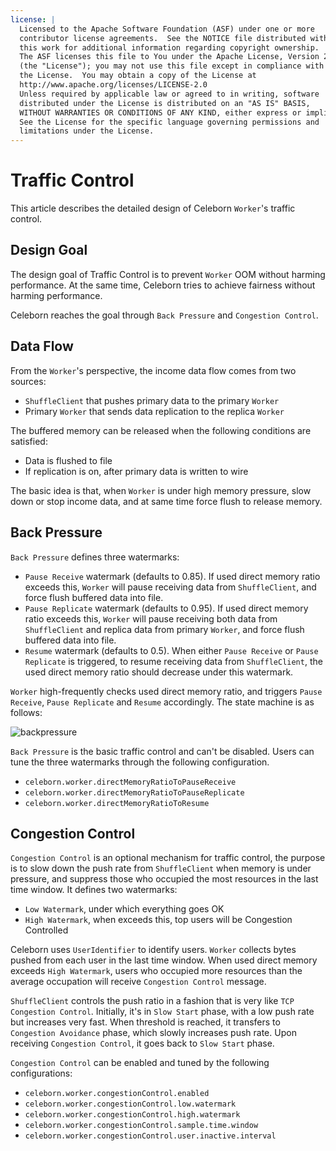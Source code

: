 ```yaml
---
license: |
  Licensed to the Apache Software Foundation (ASF) under one or more
  contributor license agreements.  See the NOTICE file distributed with
  this work for additional information regarding copyright ownership.
  The ASF licenses this file to You under the Apache License, Version 2.0
  (the "License"); you may not use this file except in compliance with
  the License.  You may obtain a copy of the License at
  http://www.apache.org/licenses/LICENSE-2.0
  Unless required by applicable law or agreed to in writing, software
  distributed under the License is distributed on an "AS IS" BASIS,
  WITHOUT WARRANTIES OR CONDITIONS OF ANY KIND, either express or implied.
  See the License for the specific language governing permissions and
  limitations under the License.
---
```


# Traffic Control
This article describes the detailed design of Celeborn `Worker`'s traffic control.

## Design Goal
The design goal of Traffic Control is to prevent `Worker` OOM without harming performance. At the
same time, Celeborn tries to achieve fairness without harming performance.

Celeborn reaches the goal through `Back Pressure` and `Congestion Control`.

## Data Flow
From the `Worker`'s perspective, the income data flow comes from two sources:

- `ShuffleClient` that pushes primary data to the primary `Worker`
- Primary `Worker` that sends data replication to the replica `Worker`

The buffered memory can be released when the following conditions are satisfied:

- Data is flushed to file
- If replication is on, after primary data is written to wire

The basic idea is that, when `Worker` is under high memory pressure, slow down or stop income data, and at same
time force flush to release memory.

## Back Pressure
`Back Pressure` defines three watermarks:

- `Pause Receive` watermark (defaults to 0.85). If used direct memory ratio exceeds this, `Worker` will pause
  receiving data from `ShuffleClient`, and force flush buffered data into file.
- `Pause Replicate` watermark (defaults to 0.95). If used direct memory ratio exceeds this, `Worker` will pause
  receiving both data from `ShuffleClient` and replica data from primary `Worker`, and force flush buffered
  data into file.
- `Resume` watermark (defaults to 0.5). When either `Pause Receive` or `Pause Replicate` is triggered, to resume
  receiving data from `ShuffleClient`, the used direct memory ratio should decrease under this watermark.

`Worker` high-frequently checks used direct memory ratio, and triggers `Pause Receive`, `Pause Replicate` and `Resume`
accordingly. The state machine is as follows:

![backpressure](../../assets/img/backpressure.svg)

`Back Pressure` is the basic traffic control and can't be disabled. Users can tune the three watermarks through the
following configuration.

- `celeborn.worker.directMemoryRatioToPauseReceive`
- `celeborn.worker.directMemoryRatioToPauseReplicate`
- `celeborn.worker.directMemoryRatioToResume`

## Congestion Control
`Congestion Control` is an optional mechanism for traffic control, the purpose is to slow down the push rate
from `ShuffleClient` when memory is under pressure, and suppress those who occupied the most resources in the
last time window. It defines two watermarks:

- `Low Watermark`, under which everything goes OK
- `High Watermark`, when exceeds this, top users will be Congestion Controlled

Celeborn uses `UserIdentifier` to identify users. `Worker` collects bytes pushed from each user in the last time
window. When used direct memory exceeds `High Watermark`, users who occupied more resources than the average
occupation will receive `Congestion Control` message.

`ShuffleClient` controls the push ratio in a fashion that is very like `TCP Congestion Control`. Initially, it's in
`Slow Start` phase, with a low push rate but increases very fast. When threshold is reached, it transfers to
`Congestion Avoidance` phase, which slowly increases push rate. Upon receiving `Congestion Control`, it goes back
to `Slow Start` phase.

`Congestion Control` can be enabled and tuned by the following configurations:

- `celeborn.worker.congestionControl.enabled`
- `celeborn.worker.congestionControl.low.watermark`
- `celeborn.worker.congestionControl.high.watermark`
- `celeborn.worker.congestionControl.sample.time.window`
- `celeborn.worker.congestionControl.user.inactive.interval`